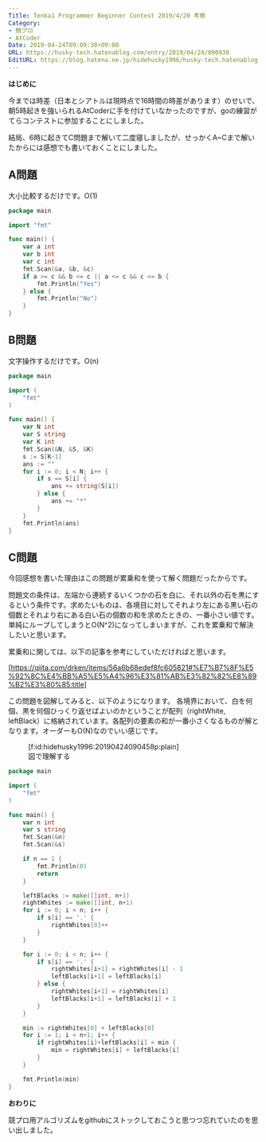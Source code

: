 ```yaml
---
Title: Tenka1 Programmer Beginner Contest 2019/4/20 考察
Category:
- 競プロ
- AtCoder
Date: 2019-04-24T09:09:38+09:00
URL: https://husky-tech.hatenablog.com/entry/2019/04/24/090938
EditURL: https://blog.hatena.ne.jp/hidehusky1996/husky-tech.hatenablog.com/atom/entry/17680117127076519327
---
```


<b>はじめに</b>

今までは時差（日本とシアトルは現時点で16時間の時差があります）のせいで、朝5時起きを強いられるAtCoderに手を付けていなかったのですが、goの練習がてらコンテストに参加することにしました。

結局、6時に起きてC問題まで解いて二度寝しましたが、せっかくA~Cまで解いたからには感想でも書いておくことにしました。


<!-- more -->



## A問題

大小比較するだけです。O(1)

```go
package main

import "fmt"

func main() {
	var a int
	var b int
	var c int
	fmt.Scan(&a, &b, &c)
	if a >= c && b <= c || a <= c && c <= b {
		fmt.Println("Yes")
	} else {
		fmt.Println("No")
	}
}
```

## B問題

文字操作するだけです。O(n)

```go
package main

import (
	"fmt"
)

func main() {
	var N int
	var S string
	var K int
	fmt.Scan(&N, &S, &K)
	s := S[K-1]
	ans := ""
	for i := 0; i < N; i++ {
		if s == S[i] {
			ans += string(S[i])
		} else {
			ans += "*"
		}
	}
	fmt.Println(ans)
}
```

##  C問題

今回感想を書いた理由はこの問題が累乗和を使って解く問題だったからです。

問題文の条件は、左端から連続するいくつかの石を白に、それ以外の石を黒にするという条件です。求めたいものは、各境目に対してそれより左にある黒い石の個数とそれより右にある白い石の個数の和を求めたときの、一番小さい値です。単純にループしてしまうとO(N^2)になってしまいますが、これを累乗和で解決したいと思います。

累乗和に関しては、以下の記事を参考にしていただければと思います。

[https://qiita.com/drken/items/56a6b68edef8fc605821#%E7%B7%8F%E5%92%8C%E4%BB%A5%E5%A4%96%E3%81%AB%E3%82%82%E8%89%B2%E3%80%85:title]

この問題を図解してみると、以下のようになります。
各境界において、白を何個、黒を何個ひっくり返せばよいのかということが配列（rightWhite, leftBlack）に格納されています。各配列の要素の和が一番小さくなるものが解となります。オーダーもO(N)なのでいい感じです。

<figure class="figure-image figure-image-fotolife" title="図で理解する">[f:id:hidehusky1996:20190424090458p:plain]<figcaption>図で理解する</figcaption></figure>


```go
package main

import (
	"fmt"
)

func main() {
	var n int
	var s string
	fmt.Scan(&n)
	fmt.Scan(&s)

	if n == 1 {
		fmt.Println(0)
		return
	}

	leftBlacks := make([]int, n+1)
	rightWhites := make([]int, n+1)
	for i := 0; i < n; i++ {
		if s[i] == '.' {
			rightWhites[0]++
		}
	}

	for i := 0; i < n; i++ {
		if s[i] == '.' {
			rightWhites[i+1] = rightWhites[i] - 1
			leftBlacks[i+1] = leftBlacks[i]
		} else {
			rightWhites[i+1] = rightWhites[i]
			leftBlacks[i+1] = leftBlacks[i] + 1
		}
	}

	min := rightWhites[0] + leftBlacks[0]
	for i := 1; i < n+1; i++ {
		if rightWhites[i]+leftBlacks[i] < min {
			min = rightWhites[i] + leftBlacks[i]
		}
	}

	fmt.Println(min)
}

```

<b>おわりに</b>

競プロ用アルゴリズムをgithubにストックしておこうと思つつ忘れていたのを思い出しました。
